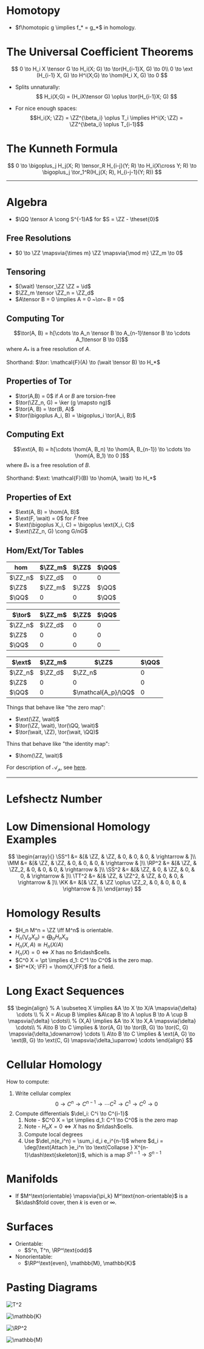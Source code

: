 # Homotopy
- $f\homotopic g \implies f_* = g_*$ in homology.

# The Universal Coefficient Theorems
$$
0 \to H_i X \tensor G \to H_i(X; G) \to \tor(H_{i-1}X, G) \to 0\\
0 \to \ext (H_{i-1} X, G) \to H^i(X;G) \to \hom(H_i X, G) \to 0
$$

- Splits unnaturally:
$$
H_i(X;G) = (H_iX\tensor G) \oplus \tor(H_{i-1}X; G)
$$

- For nice enough spaces:
$$H_i(X; \ZZ) = \ZZ^{\beta_i} \oplus T_i \implies H^i(X; \ZZ) = \ZZ^{\beta_i} \oplus T_{i-1}$$

# The Kunneth Formula
$$
0 \to \bigoplus_j H_j(X; R) \tensor_R H_{i-j}(Y; R) \to H_i(X\cross Y; R) \to \bigoplus_j \tor_1^R(H_j(X; R), H_{i-j-1}(Y; R))
$$

-----
# Algebra
- $\QQ \tensor A \cong S^{-1}A$ for $S = \ZZ - \theset{0}$

## Free Resolutions
- $0 \to \ZZ \mapsvia{\times m} \ZZ \mapsvia{\mod m} \ZZ_m \to 0$

## Tensoring
- $(\wait) \tensor_\ZZ \ZZ = \id$
- $\ZZ_m \tensor \ZZ_n = \ZZ_d$
- $A\tensor B = 0 \implies A = 0 ~\or~ B = 0$

## Computing Tor

$$\tor(A, B) = h[\cdots \to A_n \tensor B \to A_{n-1}\tensor B \to \cdots A_1\tensor B \to 0]$$ where $A_*$ is a free resolution of $A$.

Shorthand: $\tor: \mathcal{F}(A) \to (\wait \tensor B) \to H_*$

## Properties of Tor

- $\tor(A,B) = 0$ if $A$ or $B$ are torsion-free
- $\tor(\ZZ_n, G) = \ker (g \mapsto ng)$
- $\tor(A, B) = \tor(B, A)$
- $\tor(\bigoplus A_i, B) = \bigoplus_i \tor(A_i, B)$

## Computing Ext
$$\ext(A, B) = h[\cdots \hom(A, B_n) \to \hom(A, B_{n-1}) \to \cdots \to \hom(A, B_1) \to 0 ]$$ where $B_*$ is a free resolution of $B$.

Shorthand: $\ext: \mathcal{F}(B) \to \hom(A, \wait) \to H_*$

## Properties of Ext

- $\ext(A, B) = \hom(A, B)$
- $\ext(F, \wait) = 0$ for $F$ free
- $\ext(\bigoplus X_i, C) = \bigoplus \ext(X_i, C)$
- $\ext(\ZZ_n, G) \cong G/nG$

## Hom/Ext/Tor Tables
$\hom$    | $\ZZ_m$  | $\ZZ$  | $\QQ$
--|---|---|--
$\ZZ_n$   | $\ZZ_d$  | $0$    | $0$  
$\ZZ$     | $\ZZ_m$  | $\ZZ$  | $\QQ$
$\QQ$     | $0$      | $0$    | $\QQ$

$\tor$    | $\ZZ_m$ | $\ZZ$ | $\QQ$
--|---|---|--
$\ZZ_n$   | $\ZZ_d$ | $0$   | $0$  
$\ZZ$     | $0$     | $0$   | $0$
$\QQ$     | $0$     | $0$   | $0$

$\ext$    | $\ZZ_m$   | $\ZZ$                 | $\QQ$
--|---|---|--
$\ZZ_n$   | $\ZZ_d$   | $\ZZ_n$               | $0$  
$\ZZ$     | $0$       | $0$                   | $0$
$\QQ$     | $0$       | $\mathcal{A_p}/\QQ$   | $0$

Things that behave like "the zero map":

- $\ext(\ZZ, \wait)$
- $\tor(\ZZ, \wait), \tor(\QQ, \wait)$
- $\tor(\wait, \ZZ), \tor(\wait, \QQ)$

Thins that behave like "the identity map":

- $\hom(\ZZ, \wait)$

For description of $\mathcal{A_p}$, see [here](http://math.jhu.edu/~jmb/note/torext.pdf).

-----

# Lefshectz Number

# Low Dimensional Homology Examples

$$
\begin{array}{}
\SS^1 &=  &[& \ZZ, & \ZZ,               & 0,    & 0, & 0, & \rightarrow & ]\\
\MM &=    &[& \ZZ, & \ZZ,               & 0,    & 0, & 0, & \rightarrow & ]\\
\RP^2 &=  &[& \ZZ, & \ZZ_2,             & 0,    & 0, & 0, & \rightarrow & ]\\
\SS^2 &=  &[& \ZZ, & 0,                 & \ZZ,  & 0, & 0, & \rightarrow & ]\\
\TT^2 &=  &[& \ZZ, & \ZZ^2,             & \ZZ,  & 0, & 0, & \rightarrow & ]\\
\KK &=    &[& \ZZ, & \ZZ \oplus \ZZ_2,  & 0,    & 0, & 0, & \rightarrow & ]\\
\end{array}
$$

# Homology Results
- $H_n M^n = \ZZ \iff M^n$ is orientable.
- $H_n(\bigvee_\alpha X_\alpha) = \bigoplus_\alpha H_n X_\alpha$
- $H_n(X, A) \cong H_n(X/A)$
- $H_n(X) = 0 \iff X$ has no $n\dash$cells.
- $C^0 X = \pt \implies d_1: C^1 \to C^0$ is the zero map.
- $H^*(X; \FF) = \hom(X,\FF)$ for a field.

# Long Exact Sequences
$$
\begin{align}
%
A \subseteq X \implies
&A \to X \to X/A \mapsvia{\delta} \cdots \\
%
X = A\cup B \implies
&A\cap B \to A \oplus B \to A \cup B \mapsvia{\delta} \cdots\\
%
(X,A) \implies
&A \to X \to X,A \mapsvia{\delta} \cdots\\
%
A\to B \to C \implies
& \tor(A, G) \to \tor(B, G) \to \tor(C, G) \mapsvia{\delta_\downarrow} \cdots \\
A\to B \to C \implies
& \ext(A, G) \to \ext(B, G) \to \ext(C, G) \mapsvia{\delta_\uparrow} \cdots
\end{align}
$$

# Cellular Homology
How to compute:

1. Write cellular complex $$0 \to C^n \to C^{n-1} \to \cdots C^2 \to C^1 \to C^0 \to 0$$
2. Compute differentials $\del_i: C^i \to C^{i-1}$
    1. Note - $C^0 X = \pt \implies d_1: C^1 \to C^0$ is the zero map
    2. Note - $H_n X = 0 \iff X$ has no $n\dash$cells.
    3. Compute local degrees
    3. Use $\del_n(e_i^n) = \sum_i d_i e_i^{n-1}$ where $d_i = \deg(\text{Attach }e_i^n \to \text{Collapse } X^{n-1}\dash\text{skeleton})$, which is a map $S^{n-1} \to S^{n-1}$

# Manifolds
- If $M^\text{orientable} \mapsvia{\pi_k} M^\text{non-orientable}$ is a $k\dash$fold cover, then $k$ is even or $\infty$.


# Surfaces
- Orientable:
  - $S^n, T^n, \RP^\text{odd}$
- Nonorientable:
  - $\RP^\text{even}, \mathbb{M}, \mathbb{K}$

# Pasting Diagrams

![$T^2$](assets/Results-86857.png)

![$\mathbb{K}$](assets/Results-f9260.png)

![$\RP^2$](assets/Results-bfc77.png)

![$\mathbb{M}$](assets/Results-f9d55.png)
